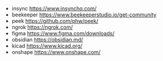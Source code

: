 - insync	https://www.insynchq.com/
- beekeeper https://www.beekeeperstudio.io/get-community
- peek		https://github.com/phw/peek/
- ngrok		https://ngrok.com/
- figma		https://www.figma.com/downloads/
- obsidian	https://obsidian.md/
- kicad     https://www.kicad.org/
- onshape   https://www.onshape.com/
